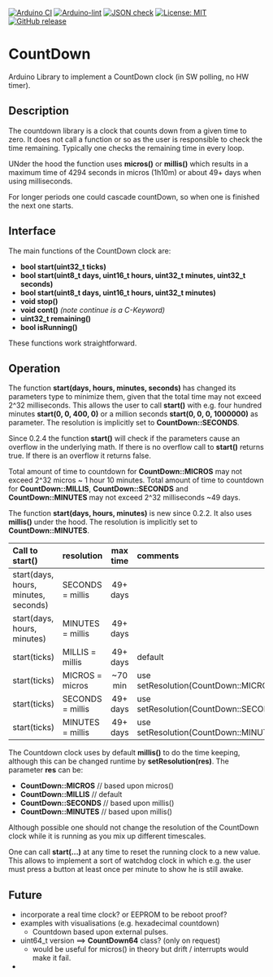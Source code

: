 
[![Arduino CI](https://github.com/RobTillaart/CountDown/workflows/Arduino%20CI/badge.svg)](https://github.com/marketplace/actions/arduino_ci)
[![Arduino-lint](https://github.com/RobTillaart/CountDown/actions/workflows/arduino-lint.yml/badge.svg)](https://github.com/RobTillaart/CountDown/actions/workflows/arduino-lint.yml)
[![JSON check](https://github.com/RobTillaart/CountDown/actions/workflows/jsoncheck.yml/badge.svg)](https://github.com/RobTillaart/CountDown/actions/workflows/jsoncheck.yml)
[![License: MIT](https://img.shields.io/badge/license-MIT-green.svg)](https://github.com/RobTillaart/CountDown/blob/master/LICENSE)
[![GitHub release](https://img.shields.io/github/release/RobTillaart/CountDown.svg?maxAge=3600)](https://github.com/RobTillaart/CountDown/releases)


# CountDown

Arduino Library to implement a CountDown clock (in SW polling, no HW timer).


## Description

The countdown library is a clock that counts down from a given time to zero.
It does not call a function or so as the user is responsible to check the time remaining.
Typically one checks the remaining time in every loop.

UNder the hood the function uses **micros()** or **millis()** which results in a maximum time
of 4294 seconds in micros (1h10m) or about 49+ days when using milliseconds.

For longer periods one could cascade countDown, so when one is finished the next one starts.


## Interface

The main functions of the CountDown clock are:

- **bool start(uint32_t ticks)**
- **bool start(uint8_t days, uint16_t hours, uint32_t minutes, uint32_t seconds)**
- **bool start(uint8_t days, uint16_t hours, uint32_t minutes)**
- **void stop()**
- **void cont()**  *(note continue is a C-Keyword)*
- **uint32_t remaining()**
- **bool isRunning()**

These functions work straightforward.


## Operation

The function **start(days, hours, minutes, seconds)** has changed its
parameters type to minimize them, given that the total time may not exceed 2^32 milliseconds.
This allows the user to call **start()** with e.g. four hundred minutes **start(0, 0, 400, 0)** 
or a million seconds **start(0, 0, 0, 1000000)** as parameter.
The resolution is implicitly set to **CountDown::SECONDS**.

Since 0.2.4 the function **start()** will check if the parameters cause an overflow
in the underlying math. If there is no overflow call to **start()** returns true. 
If there is an overflow it returns false.

Total amount of time to countdown for **CountDown::MICROS** may not exceed 2\^32 micros ~ 1 hour 10 minutes.
Total amount of time to countdown for **CountDown::MILLIS**, **CountDown::SECONDS** and **CountDown::MINUTES**
may not exceed 2\^32 milliseconds  ~49 days.


The function **start(days, hours, minutes)** is new since 0.2.2.
It also uses **millis()** under the hood. The resolution is implicitly set to **CountDown::MINUTES**.


| Call to start()                       | resolution       |  max time | comments |
|:--------------------------------------|:-----------------|:---------:|:---------|
| start(days, hours, minutes, seconds)  | SECONDS = millis |  49+ days |          |
| start(days, hours, minutes)           | MINUTES = millis |  49+ days |          |
| start(ticks)                          | MILLIS  = millis |  49+ days | default  |
| start(ticks)                          | MICROS  = micros |  ~70 min  | use setResolution(CountDown::MICROS)  |
| start(ticks)                          | SECONDS = millis |  49+ days | use setResolution(CountDown::SECONDS) |
| start(ticks)                          | MINUTES = millis |  49+ days | use setResolution(CountDown::MINUTES) |


The Countdown clock uses by default **millis()** to do the time keeping,
although this can be changed runtime by **setResolution(res)**. The parameter 
**res** can be:
- **CountDown::MICROS**   // based upon micros()
- **CountDown::MILLIS**   // default
- **CountDown::SECONDS**  // based upon millis()
- **CountDown::MINUTES**  // based upon millis()

Although possible one should not change the resolution of the CountDown 
clock while it is running as you mix up different timescales.

One can call **start(...)** at any time to reset the running clock to
a new value. This allows to implement a sort of watchdog clock in which e.g. 
the user must press a button at least once per minute to show he is still
awake.


## Future

- incorporate a real time clock? or EEPROM to be reboot proof?
- examples with visualisations (e.g. hexadecimal countdown)
  - Countdown based upon external pulses.
- uint64_t version ==> **CountDown64** class?  (only on request)
  - would be useful for micros() in theory but drift / interrupts would make it fail.
- 

